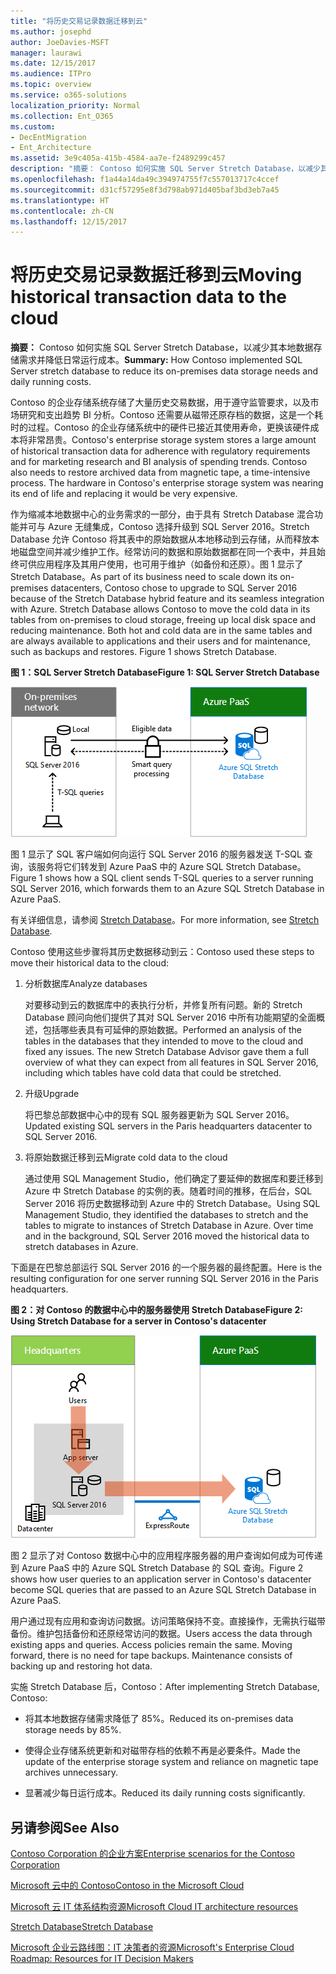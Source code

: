 ```yaml
---
title: "将历史交易记录数据迁移到云"
ms.author: josephd
author: JoeDavies-MSFT
manager: laurawi
ms.date: 12/15/2017
ms.audience: ITPro
ms.topic: overview
ms.service: o365-solutions
localization_priority: Normal
ms.collection: Ent_O365
ms.custom:
- DecEntMigration
- Ent_Architecture
ms.assetid: 3e9c405a-415b-4584-aa7e-f2489299c457
description: "摘要： Contoso 如何实施 SQL Server Stretch Database，以减少其本地数据存储需求并降低日常运行成本。"
ms.openlocfilehash: f1a44a14da49c394974755f7c557013717c4ccef
ms.sourcegitcommit: d31cf57295e8f3d798ab971d405baf3bd3eb7a45
ms.translationtype: HT
ms.contentlocale: zh-CN
ms.lasthandoff: 12/15/2017
---
```

# <a name="moving-historical-transaction-data-to-the-cloud"></a><span data-ttu-id="d0e11-103">将历史交易记录数据迁移到云</span><span class="sxs-lookup"><span data-stu-id="d0e11-103">Moving historical transaction data to the cloud</span></span>

 <span data-ttu-id="d0e11-104">**摘要：** Contoso 如何实施 SQL Server Stretch Database，以减少其本地数据存储需求并降低日常运行成本。</span><span class="sxs-lookup"><span data-stu-id="d0e11-104">**Summary:** How Contoso implemented SQL Server stretch database to reduce its on-premises data storage needs and daily running costs.</span></span>
  
<span data-ttu-id="d0e11-p101">Contoso 的企业存储系统存储了大量历史交易数据，用于遵守监管要求，以及市场研究和支出趋势 BI 分析。Contoso 还需要从磁带还原存档的数据，这是一个耗时的过程。Contoso 的企业存储系统中的硬件已接近其使用寿命，更换该硬件成本将非常昂贵。</span><span class="sxs-lookup"><span data-stu-id="d0e11-p101">Contoso's enterprise storage system stores a large amount of historical transaction data for adherence with regulatory requirements and for marketing research and BI analysis of spending trends. Contoso also needs to restore archived data from magnetic tape, a time-intensive process. The hardware in Contoso's enterprise storage system was nearing its end of life and replacing it would be very expensive.</span></span> 
  
<span data-ttu-id="d0e11-p102">作为缩减本地数据中心的业务需求的一部分，由于具有 Stretch Database 混合功能并可与 Azure 无缝集成，Contoso 选择升级到 SQL Server 2016。Stretch Database 允许 Contoso 将其表中的原始数据从本地移动到云存储，从而释放本地磁盘空间并减少维护工作。经常访问的数据和原始数据都在同一个表中，并且始终可供应用程序及其用户使用，也可用于维护（如备份和还原）。图 1 显示了 Stretch Database。</span><span class="sxs-lookup"><span data-stu-id="d0e11-p102">As part of its business need to scale down its on-premises datacenters, Contoso chose to upgrade to SQL Server 2016 because of the Stretch Database hybrid feature and its seamless integration with Azure. Stretch Database allows Contoso to move the cold data in its tables from on-premises to cloud storage, freeing up local disk space and reducing maintenance. Both hot and cold data are in the same tables and are always available to applications and their users and for maintenance, such as backups and restores. Figure 1 shows Stretch Database.</span></span>
  
<span data-ttu-id="d0e11-112">**图 1：SQL Server Stretch Database**</span><span class="sxs-lookup"><span data-stu-id="d0e11-112">**Figure 1: SQL Server Stretch Database**</span></span>

![SQL Server Stretch Database 作为混合数据解决方案](images/Contoso_Poster/StretchDB01.png)
  
<span data-ttu-id="d0e11-114">图 1 显示了 SQL 客户端如何向运行 SQL Server 2016 的服务器发送 T-SQL 查询，该服务将它们转发到 Azure PaaS 中的 Azure SQL Stretch Database。</span><span class="sxs-lookup"><span data-stu-id="d0e11-114">Figure 1 shows how a SQL client sends T-SQL queries to a server running SQL Server 2016, which forwards them to an Azure SQL Stretch Database in Azure PaaS.</span></span>
  
<span data-ttu-id="d0e11-115">有关详细信息，请参阅 [Stretch Database](https://msdn.microsoft.com/library/dn935011.aspx)。</span><span class="sxs-lookup"><span data-stu-id="d0e11-115">For more information, see [Stretch Database](https://msdn.microsoft.com/library/dn935011.aspx).</span></span>
  
<span data-ttu-id="d0e11-116">Contoso 使用这些步骤将其历史数据移动到云：</span><span class="sxs-lookup"><span data-stu-id="d0e11-116">Contoso used these steps to move their historical data to the cloud:</span></span>
  
1. <span data-ttu-id="d0e11-117">分析数据库</span><span class="sxs-lookup"><span data-stu-id="d0e11-117">Analyze databases</span></span>
    
    <span data-ttu-id="d0e11-p103">对要移动到云的数据库中的表执行分析，并修复所有问题。新的 Stretch Database 顾问向他们提供了其对 SQL Server 2016 中所有功能期望的全面概述，包括哪些表具有可延伸的原始数据。</span><span class="sxs-lookup"><span data-stu-id="d0e11-p103">Performed an analysis of the tables in the databases that they intended to move to the cloud and fixed any issues. The new Stretch Database Advisor gave them a full overview of what they can expect from all features in SQL Server 2016, including which tables have cold data that could be stretched.</span></span>
    
2. <span data-ttu-id="d0e11-120">升级</span><span class="sxs-lookup"><span data-stu-id="d0e11-120">Upgrade</span></span>
    
    <span data-ttu-id="d0e11-121">将巴黎总部数据中心中的现有 SQL 服务器更新为 SQL Server 2016。</span><span class="sxs-lookup"><span data-stu-id="d0e11-121">Updated existing SQL servers in the Paris headquarters datacenter to SQL Server 2016.</span></span>
    
3. <span data-ttu-id="d0e11-122">将原始数据迁移到云</span><span class="sxs-lookup"><span data-stu-id="d0e11-122">Migrate cold data to the cloud</span></span>
    
    <span data-ttu-id="d0e11-p104">通过使用 SQL Management Studio，他们确定了要延伸的数据库和要迁移到 Azure 中 Stretch Database 的实例的表。随着时间的推移，在后台，SQL Server 2016 将历史数据移动到 Azure 中的 Stretch Database。</span><span class="sxs-lookup"><span data-stu-id="d0e11-p104">Using SQL Management Studio, they identified the databases to stretch and the tables to migrate to instances of Stretch Database in Azure. Over time and in the background, SQL Server 2016 moved the historical data to stretch databases in Azure.</span></span>
    
<span data-ttu-id="d0e11-125">下面是在巴黎总部运行 SQL Server 2016 的一个服务器的最终配置。</span><span class="sxs-lookup"><span data-stu-id="d0e11-125">Here is the resulting configuration for one server running SQL Server 2016 in the Paris headquarters.</span></span>
  
<span data-ttu-id="d0e11-126">**图 2：对 Contoso 的数据中心中的服务器使用 Stretch Database**</span><span class="sxs-lookup"><span data-stu-id="d0e11-126">**Figure 2: Using Stretch Database for a server in Contoso's datacenter**</span></span>

![Contoso SQL Server Stretch Database 配置，用于运行 SQL Server 的单个计算机](images/Contoso_Poster/StretchDB02.png)

  
<span data-ttu-id="d0e11-128">图 2 显示了对 Contoso 数据中心中的应用程序服务器的用户查询如何成为可传递到 Azure PaaS 中的 Azure SQL Stretch Database 的 SQL 查询。</span><span class="sxs-lookup"><span data-stu-id="d0e11-128">Figure 2 shows how user queries to an application server in Contoso's datacenter become SQL queries that are passed to an Azure SQL Stretch Database in Azure PaaS.</span></span>
  
<span data-ttu-id="d0e11-p105">用户通过现有应用和查询访问数据。访问策略保持不变。直接操作，无需执行磁带备份。维护包括备份和还原经常访问的数据。</span><span class="sxs-lookup"><span data-stu-id="d0e11-p105">Users access the data through existing apps and queries. Access policies remain the same. Moving forward, there is no need for tape backups. Maintenance consists of backing up and restoring hot data.</span></span>
  
<span data-ttu-id="d0e11-133">实施 Stretch Database 后，Contoso：</span><span class="sxs-lookup"><span data-stu-id="d0e11-133">After implementing Stretch Database, Contoso:</span></span>
  
- <span data-ttu-id="d0e11-134">将其本地数据存储需求降低了 85%。</span><span class="sxs-lookup"><span data-stu-id="d0e11-134">Reduced its on-premises data storage needs by 85%.</span></span>
    
- <span data-ttu-id="d0e11-135">使得企业存储系统更新和对磁带存档的依赖不再是必要条件。</span><span class="sxs-lookup"><span data-stu-id="d0e11-135">Made the update of the enterprise storage system and reliance on magnetic tape archives unnecessary.</span></span>
    
- <span data-ttu-id="d0e11-136">显著减少每日运行成本。</span><span class="sxs-lookup"><span data-stu-id="d0e11-136">Reduced its daily running costs significantly.</span></span>
    
## <a name="see-also"></a><span data-ttu-id="d0e11-137">另请参阅</span><span class="sxs-lookup"><span data-stu-id="d0e11-137">See Also</span></span>

[<span data-ttu-id="d0e11-138">Contoso Corporation 的企业方案</span><span class="sxs-lookup"><span data-stu-id="d0e11-138">Enterprise scenarios for the Contoso Corporation</span></span>](enterprise-scenarios-for-the-contoso-corporation.md)
  
[<span data-ttu-id="d0e11-139">Microsoft 云中的 Contoso</span><span class="sxs-lookup"><span data-stu-id="d0e11-139">Contoso in the Microsoft Cloud</span></span>](contoso-in-the-microsoft-cloud.md)
  
[<span data-ttu-id="d0e11-140">Microsoft 云 IT 体系结构资源</span><span class="sxs-lookup"><span data-stu-id="d0e11-140">Microsoft Cloud IT architecture resources</span></span>](microsoft-cloud-it-architecture-resources.md)

[<span data-ttu-id="d0e11-141">Stretch Database</span><span class="sxs-lookup"><span data-stu-id="d0e11-141">Stretch Database</span></span>](https://msdn.microsoft.com/library/dn935011.aspx)
  
[<span data-ttu-id="d0e11-142">Microsoft 企业云路线图：IT 决策者的资源</span><span class="sxs-lookup"><span data-stu-id="d0e11-142">Microsoft's Enterprise Cloud Roadmap: Resources for IT Decision Makers</span></span>](https://sway.com/FJ2xsyWtkJc2taRD)




